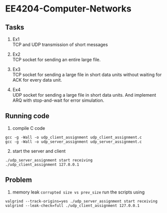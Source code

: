 # EE4204-Computer-Networks

## Tasks
1. Ex1
<br/> TCP and UDP transmission of short messages

2. Ex2
<br/> TCP socket for sending an entire large file.

3. Ex3
<br/> TCP socket for sending a large file in short data units without waiting for ACK for every data unit.

4. Ex4
<br/> UDP socket for sending a large file in short data units. And implement ARQ with stop-and-wait for error simulation.

## Running code
1. compile C code
```
gcc -g -Wall -o udp_client_assignment udp_client_assignment.c
gcc -g -Wall -o udp_server_assignment udp_server_assignment.c
```
2. start the server and client
```
./udp_server_assignment start receiving
./udp_client_assignment 127.0.0.1
```

## Problem
1. memory leak `corrupted size vs prev_size`
run the scripts using 

```
valgrind --track-origins=yes ./udp_server_assignment start receiving
valgrind --leak-check=full ./udp_client_assignment 127.0.0.1
```

